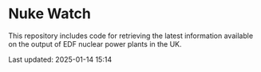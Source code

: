 # Nuke Watch

This repository includes code for retrieving the latest information available on the output of EDF nuclear power plants in the UK.

Last updated: 2025-01-14 15:14